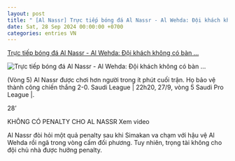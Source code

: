 ```yaml
---
layout: post
title: " [Al Nassr] Trực tiếp bóng đá Al Nassr - Al Wehda: Đội khách không có bàn ..."
date: Sat, 28 Sep 2024 00:00:00 +0700
categories: entries VN
---
```

[Trực tiếp bóng đá Al Nassr - Al Wehda: Đội khách không có bàn ...](https://www.24h.com.vn/bong-da/truc-tiep-bong-da-al-nassr-al-wehda-ronaldo-doi-dau-cuu-sao-mu-saudi-league-c48a1606030.html)

![Trực tiếp bóng đá Al Nassr - Al Wehda: Đội khách không có bàn ...](https://cdn.24h.com.vn/upload/3-2024/images/2024-09-27/al-1200-copy-1727452162-148-width1200height628-watermark.jpg)

(Vòng 5) Al Nassr được chơi hơn người trong ít phút cuối trận. Họ bảo vệ thành công chiến thắng 2-0. Saudi League | 22h20, 27/9, vòng 5 Saudi Pro League |.

28’

KHÔNG CÓ PENALTY CHO AL NASSR Xem video

Al Nassr đòi hỏi một quả penalty sau khi Simakan va chạm với hậu vệ Al Wehda rồi ngã trong vòng cấm đối phương. Tuy nhiên, trọng tài không cho đội chủ nhà được hưởng penalty.

